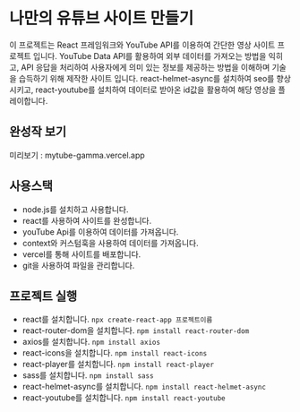 # 나만의 유튜브 사이트 만들기

이 프로젝트는 React 프레임워크와 YouTube API를 이용하여 간단한 영상 사이트 프로젝트 입니다. YouTube Data API를 활용하여 외부 데이터를 가져오는 방법을 익히고, 
API 응답을 처리하여 사용자에게 의미 있는 정보를 제공하는 방법을 이해하며 기술을 습득하기 위해 제작한 사이트 입니다. 
react-helmet-async를 설치하여 seo를 향상시키고, react-youtube를 설치하여 데이터로 받아온 id값을 활용하여 해당 영상을 플레이합니다.


## 완성작 보기
미리보기 : mytube-gamma.vercel.app

## 사용스택
- node.js를 설치하고 사용합니다. 
- react를 사용하여 사이트를 완성합니다. 
- youTube Api를 이용하여 데이터를 가져옵니다.
- context와 커스텀훅을 사용하여 데이터를 가져옵니다.
- vercel를 통해 사이트를 배포합니다.
- git을 사용하여 파일을 관리합니다.

## 프로젝트 실행
- react를 설치합니다. `npx create-react-app 프로젝트이름`
- react-router-dom을 설치합니다. `npm install react-router-dom`
- axios를 설치합니다. `npm install axios`
- react-icons을 설치합니다. `npm install react-icons`
- react-player를 설치합니다. `npm install react-player`
- sass를 설치합니다. `npm install sass`
- react-helmet-async를 설치합니다. `npm install react-helmet-async`
- react-youtube를 설치합니다. `npm install react-youtube`
